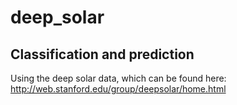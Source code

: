 # deep_solar

## Classification and prediction
Using the deep solar data, which can be found here: http://web.stanford.edu/group/deepsolar/home.html
